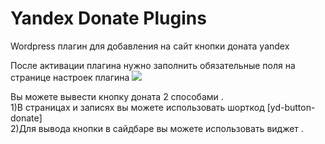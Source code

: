 # Yandex Donate Plugins
Wordpress плагин для добавления на сайт кнопки доната yandex

После активации плагина нужно заполнить обязательные поля на странице настроек плагина
<img src="https://preview.ibb.co/bzVTN0/yd-setting.jpg">

Вы можете вывести кнопку доната 2 способами .<br/>
1)В страницах и записях вы можете использовать шорткод [yd-button-donate]<br/>
2)Для вывода кнопки в сайдбаре вы можете использовать виджет .
